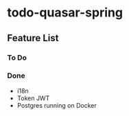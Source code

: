 # todo-quasar-spring

## Feature List

### To Do


### Done
- i18n
- Token JWT
- Postgres running on Docker